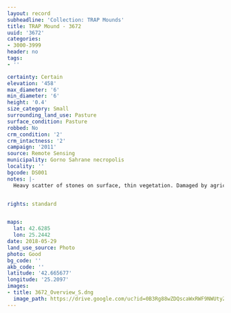 ```yaml
---
layout: record
subheadline: 'Collection: TRAP Mounds'
title: TRAP Mound - 3672
uuid: '3672'
categories:
- 3000-3999
header: no
tags:
- ''

certainty: Certain
elevation: '458'
max_diameter: '6'
min_diameter: '6'
height: '0.4'
size_category: Small
surrounding_land_use: Pasture
surface_condition: Pasture
robbed: No
crm_condition: '2'
crm_intactness: '2'
campaign: '2011'
source: Remote Sensing
municipality: Gorno Sahrane necropolis
locality: ''
bgcode: DS001
notes: |-
  Heavy scatter of stones on surface, thin vegetation. Damaged by agriculture. No visible robbers trenches.


rights: standard


maps:
  lat: 42.6285
  lon: 25.2442
date: 2018-05-29
land_use_source: Photo
photo: Good
bg_code: ''
akb_code: ''
latitude: '42.665677'
longitude: '25.2097'
images:
- title: 3672_Overview_S.dng
  image_path: https://drive.google.com/uc?id=0B3Rg88wZDQscaWxRWF9NWUtyZmM
---
```

